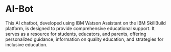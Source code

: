 # AI-Bot
This AI chatbot, developed using IBM Watson Assistant on the IBM SkillBuild platform, is designed to provide comprehensive educational support. It serves as a resource for students, educators, and parents, offering personalized guidance, information on quality education, and strategies for inclusive education. 
